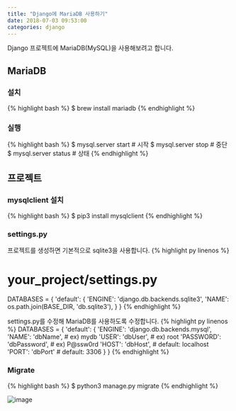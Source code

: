 ```yaml
---
title: "Django에 MariaDB 사용하기"
date: 2018-07-03 09:53:00
categories: django
---
```

Django 프로젝트에 MariaDB(MySQL)을 사용해보려고 합니다.

## MariaDB

### 설치
{% highlight bash %}
$ brew install mariadb
{% endhighlight %}

### 실행
{% highlight bash %}
$ mysql.server start # 시작
$ mysql.server stop # 중단
$ mysql.server status # 상태
{% endhighlight %}

## 프로젝트

### mysqlclient 설치
{% highlight bash %}
$ pip3 install mysqlclient
{% endhighlight %}

### settings.py
프로젝트를 생성하면 기본적으로 sqlite3을 사용합니다.
{% highlight py linenos %}
# your_project/settings.py
DATABASES = {
    'default': {
        'ENGINE': 'django.db.backends.sqlite3',
        'NAME': os.path.join(BASE_DIR, 'db.sqlite3'),
    }
}
{% endhighlight %}

settings.py를 수정해 MariaDB를 사용하도록 수정합니다.
{% highlight py linenos %}
DATABASES = {
    'default': {
        'ENGINE': 'django.db.backends.mysql',
        'NAME': 'dbName', # ex) mydb
        'USER': 'dbUser', # ex) root
        'PASSWORD': 'dbPassword', # ex) P@ssw0rd
        'HOST': 'dbHost', # default: localhost
        'PORT': 'dbPort' # default: 3306
    }
}
{% endhighlight %}

### Migrate
{% highlight bash %}
$ python3 manage.py migrate
{% endhighlight %}

![image](https://user-images.githubusercontent.com/20104232/42193336-ede1aeb6-7ea8-11e8-94ab-c0082f530fce.png)
